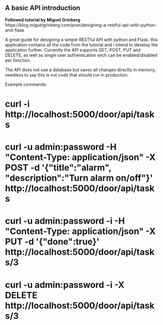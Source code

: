 <h2>A basic API introduction</h2>
<b>Followed tutorial by Miguel Grinberg</b>
https://blog.miguelgrinberg.com/post/designing-a-restful-api-with-python-and-flask

<p> A great guide for designing a simple RESTful API with python and Flask.
this application contains all the code from the tutorial and i intend to develop the applicaiton further.
Currently the API supports GET, POST, PUT and DELETE, as well as single user authentication wich can be enabled/disabled per function.

The API does not use a database but saves all changes directly in memory, needless to say this is not code that should run in production.

Example commands:
# curl -i http://localhost:5000/door/api/tasks
# curl -u admin:password -H "Content-Type: application/json" -X POST -d '{"title":"alarm", "description":"Turn alarm on/off"}' http://localhost:5000/door/api/tasks
# curl -u admin:password -i -H "Content-Type: application/json" -X PUT -d '{"done":true}' http://localhost:5000/door/api/tasks/3
# curl -u admin:password -i -X DELETE http://localhost:5000/door/api/tasks/3
</p>
